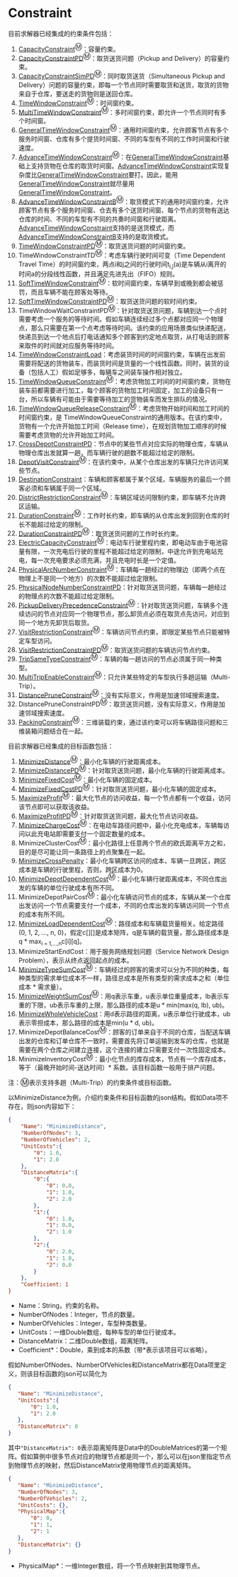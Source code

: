 # Constraint

目前求解器已经集成的约束条件包括：

 1. [CapacityConstraint](CapacityConstraint.md)<sup>Ⓜ</sup>：容量约束。
 2. [CapacityConstraintPD](CapacityConstraintPD.md)<sup>Ⓜ</sup>：取货送货问题（Pickup and Delivery）的容量约束。
 3. [CapacityConstraintSimPD](CapacityConstraintSimPD.md)<sup>Ⓜ</sup>：同时取货送货（Simultaneous Pickup and Delivery）问题的容量约束，即每一个节点同时需要取货和送货，取货的货物来自于仓库，要送走的货物则是送回仓库。
 4. [TimeWindowConstraint](TimeWindowConstraint.md)<sup>Ⓜ</sup>：时间窗约束。
 5. [MultiTimeWindowConstraint](MultiTimeWindowConstraint.md)<sup>Ⓜ</sup>：多时间窗约束，即允许一个节点同时有多个时间窗。
 6. [GeneralTimeWindowConstraint](GeneralTimeWindowConstraint.md)<sup>Ⓜ</sup>：通用时间窗约束，允许顾客节点有多个服务时间窗、仓库有多个提货时间窗、不同的车型有不同的工作时间窗和行驶速度。
 7. [AdvanceTimeWindowConstraint](AdvanceTimeWindowConstraint.md)<sup>Ⓜ</sup>：在[GeneralTimeWindowConstraint](GeneralTimeWindowConstraint.md)基础上支持货物在仓库的取货时间窗。[AdvanceTimeWindowConstraint](AdvanceTimeWindowConstraint.md)实现复杂度比[GeneralTimeWindowConstraint](GeneralTimeWindowConstraint.md)要打。因此，能用[GeneralTimeWindowConstraint](GeneralTimeWindowConstraint.md)就尽量用[GeneralTimeWindowConstraint](GeneralTimeWindowConstraint.md)。
 8. [AdvanceTimeWindowConstraintB](AdvanceTimeWindowConstraintB.md)<sup>Ⓜ</sup>：取货模式下的通用时间窗约束，允许顾客节点有多个服务时间窗、仓去有多个送货时间窗、每个节点的货物有送达仓库的时间、不同的车型有不同的共奏时间窗和行驶距离。[AdvanceTimeWindowConstraint](AdvanceTimeWindowConstraint.md)支持的是送货模式，而[AdvanceTimeWindowConstraintB](AdvanceTimeWindowConstraintB.md)支持的是取货模式。
 9. [TimeWindowConstraintPD](TimeWindowConstraintPD.md)<sup>Ⓜ</sup>：取货送货问题的时间窗约束。
 10. TimeWindowConstraintTD<sup>Ⓜ</sup>：考虑车辆行驶时间可变（Time Dependent Travel Time）的时间窗约束，两点i和j之间的行驶时间t<sub>i,j</sub>(a)是车辆从i离开的时间a的分段线性函数，并且满足先进先出（FIFO）规则。
 11. [SoftTimeWindowConstraint](SoftTimeWindowConstraint.md)<sup>Ⓜ</sup>：软时间窗约束，车辆早到或晚到都会被惩罚，而且车辆不能在顾客处等待。
 12. [SoftTimeWindowConstraintPD](SoftTimeWindowConstraintPD.md)<sup>Ⓜ</sup>：取货送货问题的软时间约束。
 13. TimeWindowWaitConstraintPD<sup>Ⓜ</sup>：针对取货送货问题，车辆到达一个点时需要考虑一个服务的等待时间。假如车辆连续经过多个点都对应同一个物理点，那么只需要在第一个点考虑等待时间。该约束的应用场景类似快递配送，快递员到达一个地点后打电话通知多个顾客到约定地点取货，从打电话到顾客来取件的时间就对应服务等待时间。
 14. [TimeWindowConstraintLoad](TimeWindowConstraintLoad.md)：考虑装货时间的时间窗约束，车辆在出发前需要将配送的货物装车，而装货时间是货量的一个线性函数。同时，装货的设备（包括人工）假如足够多，每辆车之间装车操作相对独立。
 15. [TimeWindowQueueConstraint](TimeWindowQueueConstraint.md)<sup>Ⓜ</sup>：考虑货物加工时间的时间窗约束，货物在装车前都需要进行加工，每个顾客的货物加工时间固定，加工的设备只有一台，所以车辆有可能由于需要等待加工的货物装车而发生排队的情况。
 16. [TimeWindowQueueReleaseConstraint](TimeWindowQueueReleaseConstraint.md)<sup>Ⓜ</sup>：考虑货物开始时间和加工时间的时间窗约束，是 TimeWindowQueueConstraint的通用版本。在该约束中，货物有一个允许开始加工时间（Release time），在规划货物加工顺序的时候需要考虑货物的允许开始加工时间。
 17. [CrossDepotConstraintPD](CrossDepotConstraintPD.md)：节点中的某些节点对应实际的物理仓库，车辆从物理仓库出发就算一趟，而车辆行驶的趟数不能超过给定的限制。
 18. [DepotVisitConstraint](DepotVisitConstraint.md)<sup>Ⓜ</sup>：在该约束中，从某个仓库出发的车辆只允许访问某些节点。
 19. [DestinationConstraint](DestinationConstraint.md)：车辆和顾客都属于某个区域，车辆服务的最后一个顾客必须和车辆属于同一个区域。
 20. [DistrictRestrictionConstraint](DistrictRestrictionConstraint.md)<sup>Ⓜ</sup>：车辆区域访问限制约束，即车辆不允许跨区运输。
 21. [DurationConstraint](DurationConstraint.md)<sup>Ⓜ</sup>：工作时长约束，即车辆的从仓库出发到回到仓库的时长不能超过给定的限制。
 22. [DurationConstraintPD](DurationConstraintPD.md)<sup>Ⓜ</sup>：取货送货问题的工作时长约束。
 23. [ElectricCapacityConstraint](ElectricCapacityConstraint.md)<sup>Ⓜ</sup>：电动车行驶里程约束，即电动车由于电池容量有限，一次充电后行驶的里程不能超过给定的限制，中途允许到充电站充电，每一次充电要求必须充满，并且充电时长是一个定值。
 24. [PhysicalArcNumberConstraint](PhysicalArcNumberConstraint.md)<sup>Ⓜ</sup>：车辆每一趟经过的物理边（即两个点在物理上不是同一个地方）的次数不能超过给定限制。
 25. [PhysicalNodeNumberConstraintPD](PhysicalNodeNumberConstraintPD.md)：针对取货送货问题，车辆每一趟经过的物理点的次数不能超过给定限制。
 26. [PickupDeliveryPrecedenceConstraint](PickupDeliveryPrecedenceConstraint.md)<sup>Ⓜ</sup>：针对取货送货问题，车辆多个连续访问的节点对应同一个物理节点，那么卸货点必须在取货点先访问，对应到同一个地方先卸货后取货。
 27. [VisitRestrictionConstraint](VisitRestrictionConstraint.md)<sup>Ⓜ</sup>：车辆访问节点约束，即限定某些节点只能被特定车型访问。
 28. [VisitRestrictionConstraintPD](VisitRestrictionConstraintPD.md)<sup>Ⓜ</sup>：取货送货问题的车辆访问节点约束。
 29. [TripSameTypeConstraint](TripSameTypeConstraint.md)<sup>Ⓜ</sup>：车辆的每一趟访问的节点必须属于同一种类型。
 30. [MultiTripEnableConstraint](MultiTripEnableConstraint.md)<sup>Ⓜ</sup>：只允许某些特定的车型执行多趟运输（Multi-Trip）。
 31. [DistancePruneConstraint](DistancePruneConstraint.md)<sup>Ⓜ</sup>：没有实际意义，作用是加速邻域搜索速度。
 32. DistancePruneConstraintPD<sup>Ⓜ</sup>：取货送货问题，没有实际意义，作用是加速邻域搜索速度。
 33. [PackingConstraint](PackingConstraint.md)<sup>Ⓜ</sup>：三维装载约束，通过该约束可以将车辆路径问题和三维装箱问题结合在一起。

目前求解器已经集成的目标函数包括：

 1. [MinimizeDistance](MinimizeDistance.md)<sup>Ⓜ</sup>：最小化车辆的行驶距离成本。
 2. [MinimizeDistancePD](MinimizeDistancePD.md)<sup>Ⓜ</sup>：针对取货送货问题，最小化车辆的行驶距离成本。
 3. [MinimizeFixedCost](MinimizeFixedCost.md)<sup>Ⓜ</sup>：最小化车辆的固定成本。
 4. [MinimizeFixedCostPD](MinimizeFixedCostPD.md)<sup>Ⓜ</sup>：针对取货送货问题，最小化车辆的固定成本。
 5. [MaximizeProfit](MaximizeProfit.md)<sup>Ⓜ</sup>：最大化节点的访问收益，每一个节点都有一个收益，访问该节点即可以获取该收益。
 6. [MaximizeProfitPD](MaximizeProfitPD.md)<sup>Ⓜ</sup>：针对取货送货问题，最大化节点访问收益。
 7. [MinimizeChargeCost](MinimizeChargeCost.md)<sup>Ⓜ</sup>：在电动车路径问题中，最小化充电成本，车辆每访问以此充电站即需要支付一个固定数量的成本。
 8. MinimizeClusterCost<sup>Ⓜ</sup>：最小化路径上任意两个节点的欧氏距离平方之和，目的是尽可能让同一条路径上的点聚集在一起。
 9. [MinimizeCrossPenalty](MinimizeCrossPenalty.md)：最小化车辆跨区访问的成本，车辆一旦跨区，跨区成本是车辆的行驶里程，否则，跨区成本为0。
 10. [MinimizeDepotDependentCost](MinimizeDepotDependentCost.md)<sup>Ⓜ</sup>：最小化车辆行驶距离成本，不同仓库出发的车辆的单位行驶成本有所不同。
 11. MinimizeDepotPairCost<sup>Ⓜ</sup>：最小化车辆访问节点的成本，车辆从某一个仓库出发访问一个节点需要支付一个成本，不同的仓库出发的车辆访问同一个节点的成本有所不同。
 12. [MinimizeLoadDependentCost](MinimizeLoadDependentCost.md)<sup>Ⓜ</sup>：路径成本和车辆载货量相关。给定路径(0, 1, 2, ..., n, 0)，假定c\[\]\[\]是成本矩阵，q是车辆的载货量，那么路径成本是q * max<sub>i = 1,...,n</sub>c\[i\]\[q\]。
 13. MinimizeStartEndCost：用于服务网络规划问题（Service Network Design Problem），表示从终点返回起点的成本。
 14. [MinimizeTypeSumCost](MinimizeTypeSumCost.md)<sup>Ⓜ</sup>：车辆经过的顾客的需求可以分为不同的种类，每种类型的需求单位成本不一样，路径总成本是所有类型的需求成本之和（单位成本 * 需求量）。
 15. [MinimizeWeightSumCost](MinimizeWeightSumCost.md)<sup>Ⓜ</sup>：用q表示车重，u表示单位重量成本，lb表示车重的下限，ub表示车重的上限，那么路径的成本是u * min(max(q, lb), ub)。
 16. [MinimizeWholeVehicleCost](MinimizeWholeVehicleCost.md)：用d表示路径的距离，u表示单位行驶成本，ub表示零担成本，那么路径的成本是min(u * d, ub)。
 17. MinimizeDepotBalanceCost<sup>Ⓜ</sup>：顾客的订单来自于不同的仓库，当配送车辆出发的仓库和订单仓库不一致时，需要首先将订单运输到发车的仓库，也就是需要在两个仓库之间建立连接，这个连接的建立只需要支付一次性固定成本。
 18. MinimizeInventoryCost<sup>Ⓜ</sup>：最小化节点的库存成本，节点有一个库存成本，等于（最晚开始时间-送达时间）* 系数。该目标函数一般用于排产问题。

注：Ⓜ表示支持多趟（Multi-Trip）的约束条件或目标函数。

以MinimizeDistance为例，介绍约束条件和目标函数的json结构。假如Data项不存在，则json内容如下：
```json
{
	"Name": "MinimizeDistance",
	"NumberOfNodes": 3,
	"NumberOfVehicles": 2,
	"UnitCosts":{
		"0": 1.0,
		"1": 2.0
	},
	"DistanceMatrix":{ 
		"0":{
			"0": 0.0,
			"1": 1.0,
			"2": 2.0
		},
		"1":{
			"0": 1.0,
			"1": 0.0,
			"2": 1.0
		},
		"2":{
			"0": 2.0,
			"1": 1.0,
			"2": 0.0
		}
	},
	"Coefficient: 1
}
```
* Name：String，约束的名称。
* NumberOfNodes：Integer，节点的数量。
* NumberOfVehicles：Integer，车型种类数量。
* UnitCosts：一维Double数组，每种车型的单位行驶成本。
* DistanceMatrix：二维Double数组，距离矩阵。
* Coefficient\*：Double，乘到成本的系数（带\*表示该项目可以省略）。


假如NumberOfNodes、NumberOfVehicles和DistanceMatrix都在Data项里定义，则该目标函数的json可以简化为
 ```json
{
	"Name": "MinimizeDistance",
	"UnitCosts":{
		"0": 1.0,
		"1": 2.0
	},
	"DistanceMatrix": 0
}
```
其中``"DistanceMatrix": 0``表示距离矩阵是Data中的DoubleMatrices的第一个矩阵。假如算例中很多节点对应的物理节点都是同一个，那么可以在json里指定节点到物理节点的映射，然后DistanceMatrix使用物理节点的距离矩阵。
 ```json
{
	"Name": "MinimizeDistance",
	"NumberOfNodes": 3,
	"NumberOfVehicles": 2,
	"UnitCosts": {},
	"PhysicalMap":{
		"0": 0,
		"1": 1,
		"2": 1
	},
	"DistanceMatrix": {}
}
```
* PhysicalMap\*：一维Integer数组，将一个节点映射到其物理节点。
